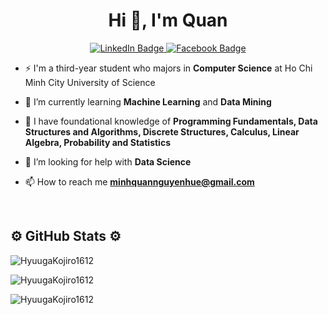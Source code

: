 <h1 align="center">Hi 👋, I'm Quan</h1>

<div id="badges" align="center">
  <a href="https://www.linkedin.com/in/quan-tran1612/">
    <img src="https://img.shields.io/badge/LinkedIn-blue?style=for-the-badge&logo=linkedin&logoColor=white" alt="LinkedIn Badge"/>
  </a>
  <a href="https://www.facebook.com/profile.php?id=100009556104060">
    <img src="https://img.shields.io/badge/Facebook-green?style=for-the-badge&logo=facebook&logoColor=white" alt="Facebook Badge"/>
  </a>
</div>

- ⚡ I'm a third-year student who majors in **Computer Science** at Ho Chi Minh City University of Science

- 🔭 I’m currently learning **Machine Learning** and **Data Mining**

- 🌱 I have foundational knowledge of **Programming Fundamentals, Data Structures and Algorithms, Discrete Structures, Calculus, Linear Algebra, Probability and Statistics**

- 🤝 I’m looking for help with **Data Science**

- 📫 How to reach me **minhquannguyenhue@gmail.com**

<br>
<h2 align="left">⚙️ GitHub Stats ⚙️</h2>
<p><img align="center" src="https://github-readme-stats-eight-theta.vercel.app/api?username=HyuugaKojiro1612&show_icons=true&theme=vue-dark&include_all_commits=true&count_private=true" alt="HyuugaKojiro1612" /></p>

<p><img align="center" src="https://github-readme-streak-stats.herokuapp.com/?user=HyuugaKojiro1612&theme=vue-dark" alt="HyuugaKojiro1612" /></p>

<p><img align="center" src="https://github-readme-stats.vercel.app/api/top-langs?username=HyuugaKojiro1612&show_icons=true&langs_count=6&locale=en&layout=compact&theme=vue-dark" alt="HyuugaKojiro1612" /></p>
